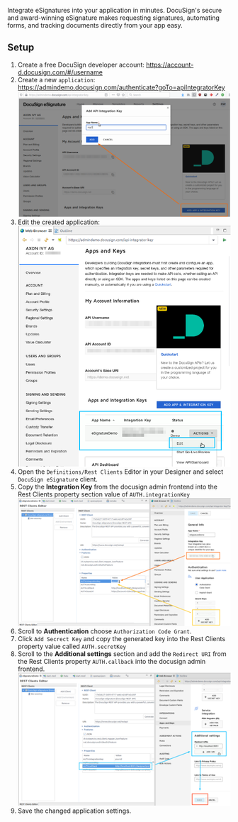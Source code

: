 Integrate eSignatures into your application in minutes. DocuSign's secure and award-winning eSignature makes requesting signatures, automating forms, and tracking documents directly from your app easy.

## Setup

1. Create a free DocuSign developer account: https://account-d.docusign.com/#/username
1. Create a new `application`: https://admindemo.docusign.com/authenticate?goTo=apiIntegratorKey
![create-app](doc/images/createAnApp.png)
1. Edit the created application:
![integration-key](doc/images/editApplication.png)
1. Open the `Definitions/Rest Clients` Editor in your Designer and select `DocuSign eSignature` client.
1. Copy the **Integration Key** from the docusign admin frontend into the Rest Clients property section value of `AUTH.integrationKey`
![integration-key](doc/images/copyIntegrationKeyAndSecret.png)
1. Scroll to **Authentication** choose `Authorization Code Grant`.
1. Click `Add Secrect Key` and copy the generated key into the Rest Clients property value called `AUTH.secretKey`
1. Scroll to the **Additional settings** section and add the `Redirect URI` from the Rest Clients property `AUTH.callback` into the docusign admin frontend.
![integration-key](doc/images/configureRedirectUri.png)
1. Save the changed application settings.